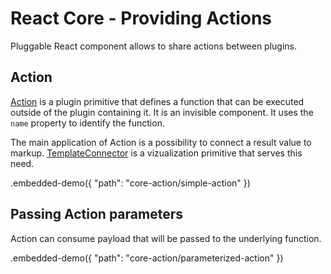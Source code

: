 # React Core - Providing Actions

Pluggable React component allows to share actions between plugins.

## Action

[Action](../reference/action.md) is a plugin primitive that defines a function that can be executed outside of the plugin containing it. It is an invisible component. It uses the `name` property to identify the function.

The main application of Action is a possibility to connect a result value to markup. [TemplateConnector](../reference/template-connector.md) is a vizualization primitive that serves this need.

.embedded-demo({ "path": "core-action/simple-action" })

## Passing Action parameters

Action can consume payload that will be passed to the underlying function.

.embedded-demo({ "path": "core-action/parameterized-action" })
